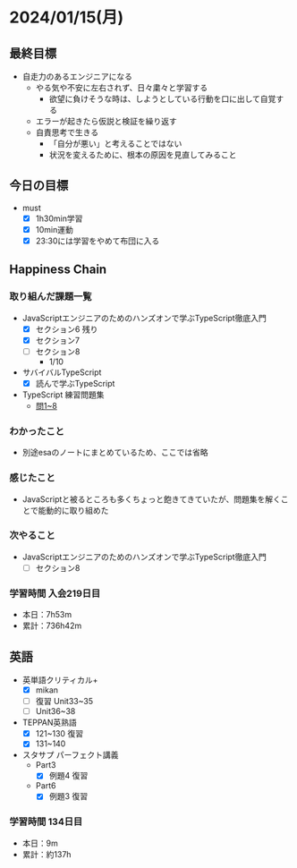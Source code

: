 # 2024/01/15(月)

## 最終目標

- 自走力のあるエンジニアになる
  - やる気や不安に左右されず、日々粛々と学習する
    - 欲望に負けそうな時は、しようとしている行動を口に出して自覚する
  - エラーが起きたら仮説と検証を繰り返す
  - 自責思考で生きる
    - 「自分が悪い」と考えることではない
    - 状況を変えるために、根本の原因を見直してみること

## 今日の目標

- must
  - [x] 1h30min学習
  - [x] 10min運動
  - [x] 23:30には学習をやめて布団に入る

## Happiness Chain

### 取り組んだ課題一覧

- JavaScriptエンジニアのためのハンズオンで学ぶTypeScript徹底入門
  - [x] セクション6 残り
  - [x] セクション7
  - [ ] セクション8
    - 1/10

- サバイバルTypeScript
  - [x] 読んで学ぶTypeScript

- TypeScript 練習問題集
  - [問1~8](https://zenn.dev/wsigma21/scraps/1b44959c0d813f)

### わかったこと

- 別途esaのノートにまとめているため、ここでは省略

### 感じたこと

- JavaScriptと被るところも多くちょっと飽きてきていたが、問題集を解くことで能動的に取り組めた

### 次やること

- JavaScriptエンジニアのためのハンズオンで学ぶTypeScript徹底入門
  - [ ] セクション8

### 学習時間 入会219日目

- 本日：7h53m
- 累計：736h42m

## 英語

- 英単語クリティカル+
  - [x] mikan
  - [ ] 復習 Unit33~35
  - [ ] Unit36~38

- TEPPAN英熟語
  - [x] 121~130 復習
  - [x] 131~140

- スタサプ パーフェクト講義
  - Part3
    - [x] 例題4 復習
  - Part6
    - [x] 例題3 復習

### 学習時間 134日目

- 本日：9m
- 累計：約137h

